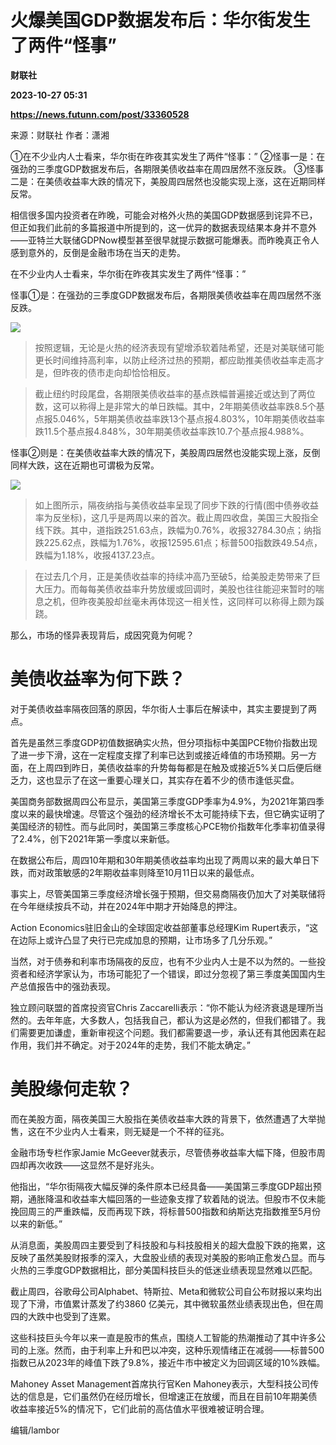 # 火爆美国GDP数据发布后：华尔街发生了两件“怪事”
**财联社**

**2023-10-27 05:31**

**https://news.futunn.com/post/33360528**

来源：财联社 作者：潇湘

①在不少业内人士看来，华尔街在昨夜其实发生了两件“怪事：” ②怪事一是：在强劲的三季度GDP数据发布后，各期限美债收益率在周四居然不涨反跌。 ③怪事二是：在美债收益率大跌的情况下，美股周四居然也没能实现上涨，这在近期同样反常。

相信很多国内投资者在昨晚，可能会对格外火热的美国GDP数据感到诧异不已，但正如我们此前的多篇报道中所提到的，这一优异的数据表现结果本身并不意外——亚特兰大联储GDPNow模型甚至很早就提示数据可能爆表。而昨晚真正令人感到意外的，反倒是金融市场在当天的走势。

在不少业内人士看来，华尔街在昨夜其实发生了两件“怪事：”

怪事①是：在强劲的三季度GDP数据发布后，各期限美债收益率在周四居然不涨反跌。

![](https://newsfile.futunn.com/public/NN-PersistNewsContentImage/7781/20231027/pic/0-33360528-0-c6cfdf22b863aa320805e64432e33a52.jpg/big)

> 按照逻辑，无论是火热的经济表现有望增添软着陆希望，还是对美联储可能更长时间维持高利率，以防止经济过热的预期，都应助推美债收益率走高才是，但昨夜的债市走向却恰恰相反。

> 截止纽约时段尾盘，各期限美债收益率的基点跌幅普遍接近或达到了两位数，这可以称得上是非常大的单日跌幅。其中，2年期美债收益率跌8.5个基点报5.046%，5年期美债收益率跌13个基点报4.803%，10年期美债收益率跌11.5个基点报4.848%，30年期美债收益率跌10.7个基点报4.988%。

怪事②则是：在美债收益率大跌的情况下，美股周四居然也没能实现上涨，反倒同样大跌，这在近期也可谓极为反常。

![](https://newsfile.futunn.com/public/NN-PersistNewsContentImage/7781/20231027/pic/0-33360528-1-00a50603cd7414e5575251c79623982b.jpg/big)

> 如上图所示，隔夜纳指与美债收益率呈现了同步下跌的行情(图中债券收益率为反坐标)，这几乎是两周以来的首次。截止周四收盘，美国三大股指全线下跌。其中，道指跌251.63点，跌幅为0.76%，收报32784.30点；纳指跌225.62点，跌幅为1.76%，收报12595.61点；标普500指数跌49.54点，跌幅为1.18%，收报4137.23点。

> 在过去几个月，正是美债收益率的持续冲高乃至破5，给美股走势带来了巨大压力。而每每美债收益率升势放缓或回调时，美股也往往能迎来暂时的喘息之机，但昨夜美股却丝毫未再体现这一相关性，这同样可以称得上颇为蹊跷。

那么，市场的怪异表现背后，成因究竟为何呢？

美债收益率为何下跌？
==========

对于美债收益率隔夜回落的原因，华尔街人士事后在解读中，其实主要提到了两点。

首先是虽然三季度GDP初值数据确实火热，但分项指标中美国PCE物价指数出现了进一步下滑，这在一定程度支撑了利率已达到或接近峰值的市场预期。另一方面，在上周四到昨日，美债收益率的升势每每都是在触及或接近5%关口后便后继乏力，这也显示了在这一重要心理关口，其实存在着不少的债市逢低买盘。

美国商务部数据周四公布显示，美国第三季度GDP季率为4.9%，为2021年第四季度以来的最快增速。尽管这个强劲的经济增长不太可能持续下去，但它确实证明了美国经济的韧性。而与此同时，美国第三季度核心PCE物价指数年化季率初值录得了2.4%，创下2021年第一季度以来新低。

在数据公布后，周四10年期和30年期美债收益率均出现了两周以来的最大单日下跌，而对政策敏感的2年期收益率则降至10月11日以来的最低点。

事实上，尽管美国第三季度经济增长强于预期，但交易商隔夜仍加大了对美联储将在今年继续按兵不动，并在2024年中期才开始降息的押注。

Action Economics驻旧金山的全球固定收益部董事总经理Kim Rupert表示，“这在边际上或许凸显了央行已完成加息的预期，让市场多了几分乐观。”

当然，对于债券和利率市场隔夜的反应，也有不少业内人士是不以为然的。一些投资者和经济学家认为，市场可能犯了一个错误，即过分忽视了第三季度美国国内生产总值报告中的强劲表现。

独立顾问联盟的首席投资官Chris Zaccarelli表示：“你不能认为经济衰退是理所当然的。去年年底，大多数人，包括我自己，都认为这是必然的，但我们都错了。我们需要更加谦虚，重新审视这个问题。我们都需要退一步，承认还有其他因素在起作用，我们并不确定。对于2024年的走势，我们不能太确定。”

美股缘何走软？
=======

而在美股方面，隔夜美国三大股指在美债收益率大跌的背景下，依然遭遇了大举抛售，这在不少业内人士看来，则无疑是一个不祥的征兆。

金融市场专栏作家Jamie McGeever就表示，尽管债券收益率大幅下降，但股市周四却再次收跌——这显然不是好兆头。

他指出，“华尔街隔夜大幅反弹的条件原本已经具备——美国第三季度GDP超出预期，通胀降温和收益率大幅回落的一些迹象支撑了软着陆的说法。但股市不仅未能挽回周三的严重跌幅，反而再现下跌，将标普500指数和纳斯达克指数推至5月份以来的新低。”

从消息面，美股周四主要受到了科技股和与科技股相关的超大盘股下跌的拖累，这反映了虽然美股财报季的深入，大盘股业绩的表现对美股的影响正愈发凸显。而与火热的三季度GDP数据相比，部分美国科技巨头的低迷业绩表现显然难以匹配。

截止周四，谷歌母公司Alphabet、特斯拉、Meta和微软公司自公布财报以来均出现了下滑，市值累计蒸发了约3860 亿美元，其中微软虽然业绩表现出色，但在周四的大跌中也受到了连累。

这些科技巨头今年以来一直是股市的焦点，围绕人工智能的热潮推动了其中许多公司的上涨。然而，由于利率上升和巴以冲突，这种乐观情绪正在减弱——标普500指数已从2023年的峰值下跌了9.8%，接近牛市中被定义为回调区域的10%跌幅。

Mahoney Asset Management首席执行官Ken Mahoney表示，大型科技公司传达的信息是，它们虽然仍在经历增长，但增速正在放缓，而且在目前10年期美债收益率接近5%的情况下，它们此前的高估值水平很难被证明合理。

编辑/lambor